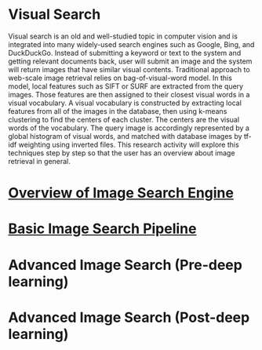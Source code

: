 # Visual Search

Visual search is an old and well-studied topic in computer vision and is integrated into many widely-used search engines such as Google, Bing, and DuckDuckGo. Instead of submitting a keyword or text to the system and getting relevant documents back, user will submit an image and the system will return images that have similar visual contents. 
Traditional approach to web-scale image retrieval relies on bag-of-visual-word model. In this model, local features such as SIFT or SURF are extracted from the query images. Those features are then assigned to their closest visual words in a visual vocabulary. A visual vocabulary is constructed by extracting local features from all of the images in the database, then using k-means clustering to find the centers of each cluster. The centers are the visual words of the vocabulary. The query image is accordingly represented by a global histogram of visual words, and matched with database images by tf-idf weighting using inverted files. This research activity will explore this techniques step by step so that the user has an overview about image retrieval in general.

# [Overview of Image Search Engine](cbir_intro.md)
# [Basic Image Search Pipeline](basic_cbir_pipeline.md)
# Advanced Image Search (Pre-deep learning)
# Advanced Image Search (Post-deep learning)

